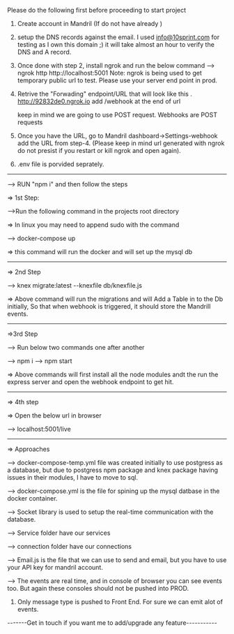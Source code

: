 Please do the following first before proceeding to start project

1. Create account in Mandril (If do not have already )

2. setup the DNS records against the email. I used info@10sprint.com for testing as I own this domain ;) it will take almost an hour to verify the DNS and A record.

3. Once done with step 2, install ngrok and run the below command
   --> ngrok http http://localhost:5001
   Note:
   ngrok is being used to get temporary public url to test. Please use your server end point in prod.

4. Retrive the "Forwading" endpoint/URL that will look like this . http://92832de0.ngrok.io
   add /webhook at the end of url

   keep in mind we are going to use POST request. Webhooks are POST requests

5. Once you have the URL, go to Mandril dashboard->Settings-webhook add the URL from step-4.
   (Please keep in mind url generated with ngrok do not presist if you restart or kill ngrok and open again).

6. .env file is porvided seprately.

---

--> RUN "npm i" and then follow the steps

=> 1st Step:

-->Run the following command in the projects root directory

=> In linux you may need to append sudo with the command

--> docker-compose up

=> this command will run the docker and will set up the mysql db

---

=> 2nd Step

--> knex migrate:latest --knexfile db/knexfile.js

=> Above command will run the migrations and will Add a Table in to the Db initially, So that when webhook is triggered, it should store the Mandrill events.

---

=>3rd Step

--> Run below two commands one after another

--> npm i
--> npm start

=> Above commands will first install all the node modules andt the run the express server and open the webhook endpoint to get hit.

---

=> 4th step

=> Open the below url in browser

--> localhost:5001/live

---

=> Approaches

--> docker-compose-temp.yml file was created initially to use postgress as a database, but due to postgress npm package and knex package having issues in their modules, I have to move to sql.

--> docker-compose.yml is the file for spining up the mysql datbase in the docker container.

--> Socket library is used to setup the real-time communication with the database.

--> Service folder have our services

--> connection folder have our connections

--> Email.js is the file that we can use to send and email, but you have to use your API key for mandril account.

--> The events are real time, and in console of browser you can see events too. But again these consoles should not
be pushed into PROD.

1.  Only message type is pushed to Front End. For sure we can emit alot of events.

-------Get in touch if you want me to add/upgrade any feature-----------

